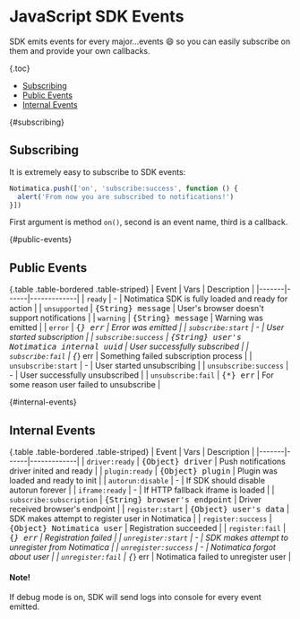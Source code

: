 # JavaScript SDK Events

SDK emits events for every major...events :smile: so you can easily subscribe on them and provide your own callbacks.

{.toc}
* [Subscribing](#subscribing)
* [Public Events](#public-events)
* [Internal Events](#internal-events)

{#subscribing}
## Subscribing

It is extremely easy to subscribe to SDK events:

```javascript
Notimatica.push(['on', 'subscribe:success', function () {
  alert('From now you are subscribed to notifications!')
}])
```

First argument is method `on()`, second is an event name, third is a callback.

{#public-events}
## Public Events

{.table .table-bordered .table-striped}
| Event | Vars | Description |
|-------|------|-------------|
| `ready` | - | Notimatica SDK is fully loaded and ready for action |
| `unsupported` | <samp>{String} message</samp> | User's browser doesn't support notifications |
| `warning` | <samp>{String} message</samp> | Warning was emitted |
| `error` | <samp>{*} err</samp> | Error was emitted |
| `subscribe:start` | - | User started subscription |
| `subscribe:success` | <samp>{String} user's Notimatica internal uuid</samp> | User successfully subscribed |
| `subscribe:fail` | <samp>{*} err</samp> | Something failed subscription process |
| `unsubscribe:start` | - | User started unsubscribing |
| `unsubscribe:success` | - | User successfully unsubscribed |
| `unsubscribe:fail` | <samp>{*} err</samp> | For some reason user failed to unsubscribe |

{#internal-events}
## Internal Events

{.table .table-bordered .table-striped}
| Event | Vars | Description |
|-------|------|-------------|
| `driver:ready` | <samp>{Object} driver</samp> | Push notifications driver inited and ready |
| `plugin:ready` | <samp>{Object} plugin</samp> | Plugin was loaded and ready to init |
| `autorun:disable` | - | If SDK should disable autorun forever |
| `iframe:ready` | - | If HTTP fallback iframe is loaded |
| `subscribe:subscription` | <samp>{String} browser's endpoint</samp> | Driver received browser's endpoint |
| `register:start` | <samp>{Object} user's data</samp> | SDK makes attempt to register user in Notimatica |
| `register:success` | <samp>{Object} Notimatica user</samp> | Registration succeeded |
| `register:fail` | <samp>{*} err</samp> | Registration failed |
| `unregister:start` | - | SDK makes attempt to unregister from Notimatica |
| `unregister:success` | - | Notimatica forgot about user |
| `unregister:fail` | <samp>{*} err</samp> | Notimatica failed to unregister user |

<div class="callout callout-info" role="alert">

#### Note!

If debug mode is on, SDK will send logs into console for every event emitted.

</div>
